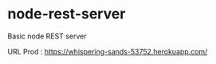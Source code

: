 # node-rest-server
Basic node REST server

URL Prod : https://whispering-sands-53752.herokuapp.com/
